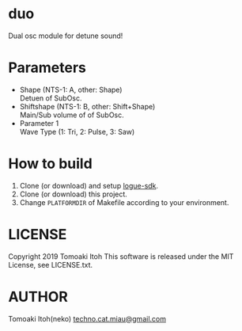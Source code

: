 # duo
Dual osc module for detune sound!

# Parameters
- Shape (NTS-1: A, other: Shape)  
Detuen of SubOsc.
- Shiftshape (NTS-1: B, other: Shift+Shape)  
Main/Sub volume of of SubOsc.
- Parameter 1  
Wave Type (1: Tri, 2: Pulse, 3: Saw)

# How to build
1. Clone (or download) and setup [logue-sdk](https://github.com/korginc/logue-sdk).
1. Clone (or download) this project.
1. Change `PLATFORMDIR` of Makefile according to your environment.

# LICENSE
Copyright 2019 Tomoaki Itoh
This software is released under the MIT License, see LICENSE.txt.

# AUTHOR
Tomoaki Itoh(neko) techno.cat.miau@gmail.com
